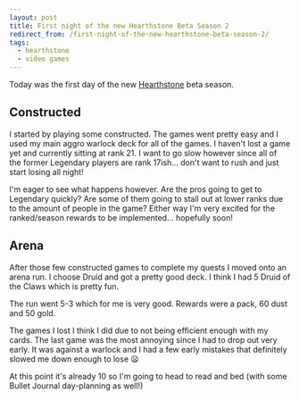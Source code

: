 ```yaml
---
layout: post
title: First night of the new Hearthstone Beta Season 2
redirect_from: /first-night-of-the-new-hearthstone-beta-season-2/
tags:
  - hearthstone
  - video games
---
```


Today was the first day of the new
[Hearthstone](http://us.battle.net/hearthstone/en/) beta season.

## Constructed

I started by playing some constructed. The games went pretty easy and I used my
main aggro warlock deck for all of the games. I haven't lost a game yet and
currently sitting at rank 21. I want to go slow however since all of the former
Legendary players are rank 17ish... don't want to rush and just start losing all
night!

I'm eager to see what happens however. Are the pros going to get to Legendary
quickly? Are some of them going to stall out at lower ranks due to the amount of
people in the game? Either way I'm very excited for the ranked/season rewards to
be implemented... hopefully soon!

## Arena

After those few constructed games to complete my quests I moved onto an arena
run. I choose Druid and got a pretty good deck. I think I had 5 Druid of the
Claws which is pretty fun.

The run went 5-3 which for me is very good. Rewards were a pack, 60 dust and 50
gold.

The games I lost I think I did due to not being efficient enough with my
cards. The last game was the most annoying since I had to drop out very
early. It was against a warlock and I had a few early mistakes that definitely
slowed me down enough to lose :frowning:

At this point it's already 10 so I'm going to head to read and bed (with some
Bullet Journal day-planning as well!)
